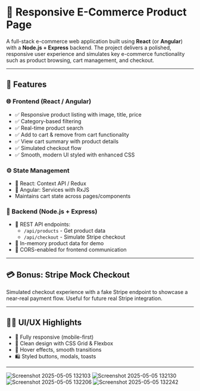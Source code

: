 # 🛒 Responsive E-Commerce Product Page

A full-stack e-commerce web application built using **React** (or **Angular**) with a **Node.js + Express** backend. The project delivers a polished, responsive user experience and simulates key e-commerce functionality such as product browsing, cart management, and checkout.

---

## 🚀 Features

### 🌐 Frontend (React / Angular)
- ✅ Responsive product listing with image, title, price
- ✅ Category-based filtering
- ✅ Real-time product search
- ✅ Add to cart & remove from cart functionality
- ✅ View cart summary with product details
- ✅ Simulated checkout flow
- ✅ Smooth, modern UI styled with enhanced CSS

### ⚙️ State Management
- 🔄 React: Context API / Redux  
- 🔄 Angular: Services with RxJS  
- Maintains cart state across pages/components

### 🔐 Backend (Node.js + Express)
- 🔹 REST API endpoints:
  - `/api/products` - Get product data
  - `/api/checkout` - Simulate Stripe checkout
- 🔹 In-memory product data for demo
- 🔹 CORS-enabled for frontend communication

---

## 💳 Bonus: Stripe Mock Checkout
Simulated checkout experience with a fake Stripe endpoint to showcase a near-real payment flow. Useful for future real Stripe integration.

---

## 🧑‍🎨 UI/UX Highlights
- 📱 Fully responsive (mobile-first)
- 🎨 Clean design with CSS Grid & Flexbox
- 💬 Hover effects, smooth transitions
- 🛍️ Styled buttons, modals, toasts

---

![Screenshot 2025-05-05 132103](https://github.com/user-attachments/assets/4d59df29-2b1e-4252-8b56-8c9e10170292)
![Screenshot 2025-05-05 132130](https://github.com/user-attachments/assets/9395773b-f44c-4009-b3bb-69f5a4539d2a)
![Screenshot 2025-05-05 132206](https://github.com/user-attachments/assets/3e2d8eec-cccd-45ca-8afb-bbb5638ad142)
![Screenshot 2025-05-05 132242](https://github.com/user-attachments/assets/56b39a41-3cd6-4fe6-9f2c-d5d82c6fc5c5)
